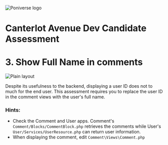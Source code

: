 ![Poniverse logo](../imgs/logo.png)

# Canterlot Avenue Dev Candidate Assessment

# 3. Show Full Name in comments

![Plain layout](../imgs/2/1.png)

Despite its usefulness to the backend, displaying a user ID does not to much for the end user. This assessment requires you to replace the user ID in the comment views with the user's full name.

### Hints:
- Check the Comment and User apps. Comment's `Comment/Blocks/CommentBlock.php` retrieves the comments while User's `User/Services/UserResource.php` can return user information.
- When displaying the comment, edit `Comment\Views\Comment.php`